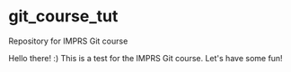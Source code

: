 # git_course_tut
Repository for IMPRS Git course

Hello there! :)
This is a test for the IMPRS Git course.
Let's have some fun!
